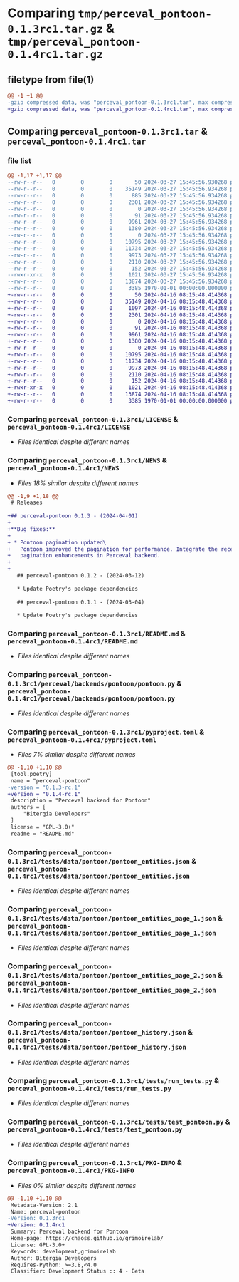 # Comparing `tmp/perceval_pontoon-0.1.3rc1.tar.gz` & `tmp/perceval_pontoon-0.1.4rc1.tar.gz`

## filetype from file(1)

```diff
@@ -1 +1 @@
-gzip compressed data, was "perceval_pontoon-0.1.3rc1.tar", max compression
+gzip compressed data, was "perceval_pontoon-0.1.4rc1.tar", max compression
```

## Comparing `perceval_pontoon-0.1.3rc1.tar` & `perceval_pontoon-0.1.4rc1.tar`

### file list

```diff
@@ -1,17 +1,17 @@
--rw-r--r--   0        0        0       50 2024-03-27 15:45:56.930268 perceval_pontoon-0.1.3rc1/AUTHORS
--rw-r--r--   0        0        0    35149 2024-03-27 15:45:56.934268 perceval_pontoon-0.1.3rc1/LICENSE
--rw-r--r--   0        0        0      885 2024-03-27 15:45:56.934268 perceval_pontoon-0.1.3rc1/NEWS
--rw-r--r--   0        0        0     2301 2024-03-27 15:45:56.934268 perceval_pontoon-0.1.3rc1/README.md
--rw-r--r--   0        0        0        0 2024-03-27 15:45:56.934268 perceval_pontoon-0.1.3rc1/perceval/backends/pontoon/__init__.py
--rw-r--r--   0        0        0       91 2024-03-27 15:45:56.934268 perceval_pontoon-0.1.3rc1/perceval/backends/pontoon/_version.py
--rw-r--r--   0        0        0     9961 2024-03-27 15:45:56.934268 perceval_pontoon-0.1.3rc1/perceval/backends/pontoon/pontoon.py
--rw-r--r--   0        0        0     1380 2024-03-27 15:45:56.934268 perceval_pontoon-0.1.3rc1/pyproject.toml
--rw-r--r--   0        0        0        0 2024-03-27 15:45:56.934268 perceval_pontoon-0.1.3rc1/tests/__init__.py
--rw-r--r--   0        0        0    10795 2024-03-27 15:45:56.934268 perceval_pontoon-0.1.3rc1/tests/data/pontoon/pontoon_entities.json
--rw-r--r--   0        0        0    11734 2024-03-27 15:45:56.934268 perceval_pontoon-0.1.3rc1/tests/data/pontoon/pontoon_entities_page_1.json
--rw-r--r--   0        0        0     9973 2024-03-27 15:45:56.934268 perceval_pontoon-0.1.3rc1/tests/data/pontoon/pontoon_entities_page_2.json
--rw-r--r--   0        0        0     2110 2024-03-27 15:45:56.934268 perceval_pontoon-0.1.3rc1/tests/data/pontoon/pontoon_history.json
--rw-r--r--   0        0        0      152 2024-03-27 15:45:56.934268 perceval_pontoon-0.1.3rc1/tests/data/pontoon/pontoon_locales.json
--rwxr-xr-x   0        0        0     1021 2024-03-27 15:45:56.934268 perceval_pontoon-0.1.3rc1/tests/run_tests.py
--rw-r--r--   0        0        0    13874 2024-03-27 15:45:56.934268 perceval_pontoon-0.1.3rc1/tests/test_pontoon.py
--rw-r--r--   0        0        0     3385 1970-01-01 00:00:00.000000 perceval_pontoon-0.1.3rc1/PKG-INFO
+-rw-r--r--   0        0        0       50 2024-04-16 08:15:48.414368 perceval_pontoon-0.1.4rc1/AUTHORS
+-rw-r--r--   0        0        0    35149 2024-04-16 08:15:48.414368 perceval_pontoon-0.1.4rc1/LICENSE
+-rw-r--r--   0        0        0     1097 2024-04-16 08:15:48.414368 perceval_pontoon-0.1.4rc1/NEWS
+-rw-r--r--   0        0        0     2301 2024-04-16 08:15:48.414368 perceval_pontoon-0.1.4rc1/README.md
+-rw-r--r--   0        0        0        0 2024-04-16 08:15:48.414368 perceval_pontoon-0.1.4rc1/perceval/backends/pontoon/__init__.py
+-rw-r--r--   0        0        0       91 2024-04-16 08:15:48.414368 perceval_pontoon-0.1.4rc1/perceval/backends/pontoon/_version.py
+-rw-r--r--   0        0        0     9961 2024-04-16 08:15:48.414368 perceval_pontoon-0.1.4rc1/perceval/backends/pontoon/pontoon.py
+-rw-r--r--   0        0        0     1380 2024-04-16 08:15:48.414368 perceval_pontoon-0.1.4rc1/pyproject.toml
+-rw-r--r--   0        0        0        0 2024-04-16 08:15:48.414368 perceval_pontoon-0.1.4rc1/tests/__init__.py
+-rw-r--r--   0        0        0    10795 2024-04-16 08:15:48.414368 perceval_pontoon-0.1.4rc1/tests/data/pontoon/pontoon_entities.json
+-rw-r--r--   0        0        0    11734 2024-04-16 08:15:48.414368 perceval_pontoon-0.1.4rc1/tests/data/pontoon/pontoon_entities_page_1.json
+-rw-r--r--   0        0        0     9973 2024-04-16 08:15:48.414368 perceval_pontoon-0.1.4rc1/tests/data/pontoon/pontoon_entities_page_2.json
+-rw-r--r--   0        0        0     2110 2024-04-16 08:15:48.414368 perceval_pontoon-0.1.4rc1/tests/data/pontoon/pontoon_history.json
+-rw-r--r--   0        0        0      152 2024-04-16 08:15:48.414368 perceval_pontoon-0.1.4rc1/tests/data/pontoon/pontoon_locales.json
+-rwxr-xr-x   0        0        0     1021 2024-04-16 08:15:48.414368 perceval_pontoon-0.1.4rc1/tests/run_tests.py
+-rw-r--r--   0        0        0    13874 2024-04-16 08:15:48.414368 perceval_pontoon-0.1.4rc1/tests/test_pontoon.py
+-rw-r--r--   0        0        0     3385 1970-01-01 00:00:00.000000 perceval_pontoon-0.1.4rc1/PKG-INFO
```

### Comparing `perceval_pontoon-0.1.3rc1/LICENSE` & `perceval_pontoon-0.1.4rc1/LICENSE`

 * *Files identical despite different names*

### Comparing `perceval_pontoon-0.1.3rc1/NEWS` & `perceval_pontoon-0.1.4rc1/NEWS`

 * *Files 18% similar despite different names*

```diff
@@ -1,9 +1,18 @@
 # Releases
 
+## perceval-pontoon 0.1.3 - (2024-04-01)
+
+**Bug fixes:**
+
+ * Pontoon pagination updated\
+   Pontoon improved the pagination for performance. Integrate the recent
+   pagination enhancements in Perceval backend.
+
+
   ## perceval-pontoon 0.1.2 - (2024-03-12)
   
   * Update Poetry's package dependencies
 
   ## perceval-pontoon 0.1.1 - (2024-03-04)
   
   * Update Poetry's package dependencies
```

### Comparing `perceval_pontoon-0.1.3rc1/README.md` & `perceval_pontoon-0.1.4rc1/README.md`

 * *Files identical despite different names*

### Comparing `perceval_pontoon-0.1.3rc1/perceval/backends/pontoon/pontoon.py` & `perceval_pontoon-0.1.4rc1/perceval/backends/pontoon/pontoon.py`

 * *Files identical despite different names*

### Comparing `perceval_pontoon-0.1.3rc1/pyproject.toml` & `perceval_pontoon-0.1.4rc1/pyproject.toml`

 * *Files 7% similar despite different names*

```diff
@@ -1,10 +1,10 @@
 [tool.poetry]
 name = "perceval-pontoon"
-version = "0.1.3-rc.1"
+version = "0.1.4-rc.1"
 description = "Perceval backend for Pontoon"
 authors = [
     "Bitergia Developers"
 ]
 license = "GPL-3.0+"
 readme = "README.md"
```

### Comparing `perceval_pontoon-0.1.3rc1/tests/data/pontoon/pontoon_entities.json` & `perceval_pontoon-0.1.4rc1/tests/data/pontoon/pontoon_entities.json`

 * *Files identical despite different names*

### Comparing `perceval_pontoon-0.1.3rc1/tests/data/pontoon/pontoon_entities_page_1.json` & `perceval_pontoon-0.1.4rc1/tests/data/pontoon/pontoon_entities_page_1.json`

 * *Files identical despite different names*

### Comparing `perceval_pontoon-0.1.3rc1/tests/data/pontoon/pontoon_entities_page_2.json` & `perceval_pontoon-0.1.4rc1/tests/data/pontoon/pontoon_entities_page_2.json`

 * *Files identical despite different names*

### Comparing `perceval_pontoon-0.1.3rc1/tests/data/pontoon/pontoon_history.json` & `perceval_pontoon-0.1.4rc1/tests/data/pontoon/pontoon_history.json`

 * *Files identical despite different names*

### Comparing `perceval_pontoon-0.1.3rc1/tests/run_tests.py` & `perceval_pontoon-0.1.4rc1/tests/run_tests.py`

 * *Files identical despite different names*

### Comparing `perceval_pontoon-0.1.3rc1/tests/test_pontoon.py` & `perceval_pontoon-0.1.4rc1/tests/test_pontoon.py`

 * *Files identical despite different names*

### Comparing `perceval_pontoon-0.1.3rc1/PKG-INFO` & `perceval_pontoon-0.1.4rc1/PKG-INFO`

 * *Files 0% similar despite different names*

```diff
@@ -1,10 +1,10 @@
 Metadata-Version: 2.1
 Name: perceval-pontoon
-Version: 0.1.3rc1
+Version: 0.1.4rc1
 Summary: Perceval backend for Pontoon
 Home-page: https://chaoss.github.io/grimoirelab/
 License: GPL-3.0+
 Keywords: development,grimoirelab
 Author: Bitergia Developers
 Requires-Python: >=3.8,<4.0
 Classifier: Development Status :: 4 - Beta
```

